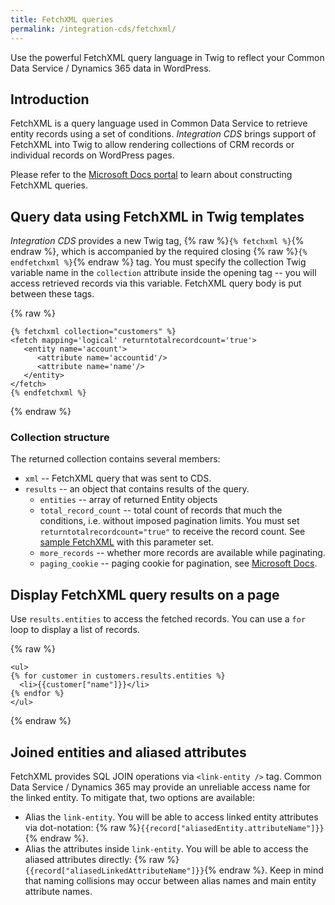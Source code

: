 ```yaml
---
title: FetchXML queries
permalink: /integration-cds/fetchxml/
---
```


<p class="lead">Use the powerful FetchXML query language in Twig to reflect your Common Data Service / Dynamics 365 data in WordPress.</p>

## Introduction

FetchXML is a query language used in Common Data Service to retrieve entity records using a set of conditions. *Integration CDS* brings support of FetchXML into Twig to allow rendering collections of CRM records or individual records on WordPress pages.

Please refer to the [Microsoft Docs portal](https://docs.microsoft.com/en-us/powerapps/developer/common-data-service/use-fetchxml-construct-query) to learn about constructing FetchXML queries.

## Query data using FetchXML in Twig templates

*Integration CDS* provides a new Twig tag, {% raw %}`{% fetchxml %}`{% endraw %}, which is accompanied by the required closing {% raw %}`{% endfetchxml %}`{% endraw %} tag. You must specify the collection Twig variable name in the `collection` attribute inside the opening tag -- you will access retrieved records via this variable. FetchXML query body is put between these tags.

{% raw %}
``` twig
{% fetchxml collection="customers" %}
<fetch mapping='logical' returntotalrecordcount='true'>  
   <entity name='account'>
      <attribute name='accountid'/>
      <attribute name='name'/>
   </entity>
</fetch>
{% endfetchxml %}
```
{% endraw %}

### Collection structure

The returned collection contains several members:

- `xml` -- FetchXML query that was sent to CDS.
- `results` -- an object that contains results of the query.
  - `entities` -- array of returned Entity objects
  - `total_record_count` -- total count of records that much the conditions, i.e. without imposed pagination limits. You must set `returntotalrecordcount="true"` to receive the record count. See [sample FetchXML](https://crmtipoftheday.com/1207/check-applied-entity-permissions-in-portals/) with this parameter set.
  - `more_records` -- whether more records are available while paginating.
  - `paging_cookie` -- paging cookie for pagination, see [Microsoft Docs](https://docs.microsoft.com/en-us/powerapps/developer/common-data-service/org-service/page-large-result-sets-with-fetchxml).

## Display FetchXML query results on a page

Use `results.entities` to access the fetched records. You can use a `for` loop to display a list of records.

{% raw %}
``` twig
<ul>
{% for customer in customers.results.entities %}
  <li>{{customer["name"]}}</li>
{% endfor %}
</ul>
```
{% endraw %}

## Joined entities and aliased attributes

FetchXML provides SQL JOIN operations via `<link-entity />` tag. Common Data Service / Dynamics 365 may provide an unreliable access name for the linked entity. To mitigate that, two options are available:

- Alias the `link-entity`. You will be able to access linked entity attributes via dot-notation: {% raw %}`{{record["aliasedEntity.attributeName"]}}`{% endraw %}.
- Alias the attributes inside `link-entity`. You will be able to access the aliased attributes directly: {% raw %}`{{record["aliasedLinkedAttributeName"]}}`{% endraw %}. Keep in mind that naming collisions may occur between alias names and main entity attribute names.
